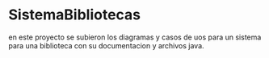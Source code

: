# SistemaBibliotecas

en este proyecto se subieron los diagramas y casos de uos para un sistema para una biblioteca con su documentacion y archivos java.
